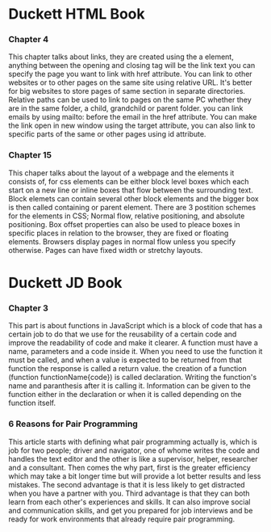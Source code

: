 # Duckett HTML Book

### Chapter 4

This chapter talks about links, they are created using the a element, anything between the opening and closing tag will be the link text you can specify the page you want to link with href attribute. You can link to other websites or to other pages on the same site using relative URL.
It's better for big websites to store pages of same section in separate directories. Relative paths can be used to link to pages on the same PC whether they are in the same folder, a child, grandchild or parent folder.
you can link emails by using mailto: before the email in the href attribute.
You can make the link open in new window using the target attribute, you can also link to specific parts of the same or other pages using id attribute.

### Chapter 15

This chaper talks about the layout of a webpage and the elements it consists of,
for css elements can be either block level boxes which each start on a new line or inline boxes that flow between the surrounding text. Block elemets can contain several other block elements and the bigger box is then called containing or parent element. There are 3 postition schemes for the elements in CSS; Normal flow, relative positioning, and absolute positioning.
Box offset properties can also be used to pleace boxes in specific places in relation to the browser, they are fixed or floating elements.
Browsers display pages in normal flow unless you specify otherwise.
Pages can have fixed width or stretchy layouts.

# Duckett JD Book

### Chapter 3

This part is about functions in JavaScript which is a block of code that has a certain job to do that we use for the reusability of a certain code and improve the readability of code and make it clearer.
A function must have a name, parameters and a code inside it. When you need to use the function it must be called, and when a value is expected to be returned from that function the response is called a return value.
the creation of a function (function functionName{code}) is called declaration. Writing the function's name and paranthesis after it is calling it. Information can be given to the function either in the declaration or when it is called depending on the function itself.

### 6 Reasons for Pair Programming

This article starts with defining what pair programming actually is, which is job for two people; driver and navigator, one of whome writes the code and handles the text editor and the other is like a supervisor, helper, researcher and a consultant.
Then comes the why part, first is the greater efficiency which may take a bit longer time but will provide a lot better results and less mistakes.
The second advantage is that it is less likely to get distracted when you have a partner with you.
Third advantage is that they can both learn from each other's experiences and skills.
It can also improve social and communication skills, and get you prepared for job interviews and be ready for work environments that already require pair programming.